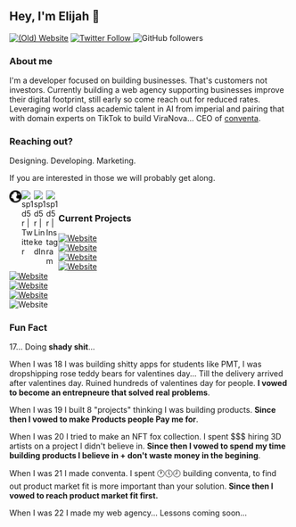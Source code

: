 ## Hey, I'm Elijah  👋

[![ (Old) Website](https://img.shields.io/website?label=my-website&style=for-the-badge&url=https%3A%2F%2Fcodestackr.com)](https://www.doc.ic.ac.uk/~aa1719/#/)
[![Twitter Follow](https://img.shields.io/twitter/follow/sp1d5r_?style=for-the-badge&logo=twitter)
](https://twitter.com/sp1d5r_)
![GitHub followers](https://img.shields.io/github/followers/sp1d5r?style=for-the-badge&logo=github)

### About me

I'm a developer focused on building businesses. That's customers not investors. Currently building a web agency supporting businesses improve their digital footprint, still early so come reach out for reduced rates. Leveraging world class academic talent in AI from imperial and pairing that with domain experts on TikTok to build ViraNova... CEO of [conventa](https://www.conventa.net). 


### Reaching out?

Designing. Developing. Marketing. 

If you are interested in those we will probably get along. 

[<img align="left" alt="sp1d5r.com" width="22px" src="https://raw.githubusercontent.com/iconic/open-iconic/master/svg/globe.svg" />][website]
[<img align="left" alt="sp1d5r | Twitter" width="22px" src="https://cdn.jsdelivr.net/npm/simple-icons@v3/icons/twitter.svg" />][twitter]
[<img align="left" alt="sp1d5r | LinkedIn" width="22px" src="https://cdn.jsdelivr.net/npm/simple-icons@v3/icons/linkedin.svg" />][linkedin]
[<img align="left" alt="sp1d5r | Instagram" width="22px" src="https://cdn.jsdelivr.net/npm/simple-icons@v3/icons/instagram.svg" />][instagram]
<br/>

### Current Projects 
[![Website](https://img.shields.io/website?label=Conventa%20Website&up_message=up&style=for-the-badge&url=https%3A%2F%2Fwww.conventa.net)](https://www.conventa.net)
<br/>
[![Website](https://img.shields.io/website?label=Register%20Interest%20Conventae&up_message=up&style=for-the-badge&url=https%3A%2F%2Fwww.register-conventa.com)](https://www.register-conventa.com/courses)
<br/>
[![Website](https://img.shields.io/website?label=Quandora&up_message=up&style=for-the-badge&url=https%3A%2F%2Fquandora-quant.herokuapp.com)](https://quandora-quant.herokuapp.com)
<br/>
[![Website](https://img.shields.io/website?label=Covid%2019%20Tracker&up_message=Up&style=for-the-badge&url=https%3A%2F%2Fcovid-tracker-program.herokuapp.com)](https://covid-tracker-program.herokuapp.com)
<br/>
[![Website](https://img.shields.io/website?label=Instamation%20-%20Version%201&up_color=red&up_message=Broken&style=for-the-badge&url=https%3A%2F%2Finstamation.herokuapp.com)](https://instamation.herokuapp.com)
<br/>
[![Website](https://img.shields.io/website?label=Instamation%20-%20Version%202&up_color=blue&up_message=In%20Progress&style=for-the-badge&url=https%3A%2F%2Finstamation.herokuapp.com)](https://instamation.herokuapp.com)
<br/>
[![Website](https://img.shields.io/website?label=ismydadbackyet.com&up_color=blue&up_message=In%20Progress&style=for-the-badge&url=https%3A%2F%2Finstamation.herokuapp.com)](https://ismydadbackyet.com)
<br/>
![Website](https://img.shields.io/website?label=Pegasus%20Education&up_color=blue&up_message=In%20Progress&style=for-the-badge&url=https%3A%2F%2Finstamation.herokuapp.com)

### Fun Fact

17... Doing **shady shit**... 

When I was 18 I was building shitty apps for students like PMT, I was dropshipping rose teddy bears for valentines day... Till the delivery arrived after valentines day. Ruined hundreds of valentines day for people. **I vowed to become an entrepneure that solved real problems**.

When I was 19 I built 8 "projects" thinking I was building products. **Since then I vowed to make Products people Pay me for**.

When I was 20 I tried to make an NFT fox collection. I spent $$$ hiring 3D artists on a project I didn't believe in. **Since then I vowed to spend my time building products I believe in + don't waste money in the begining**.

When I was 21 I made conventa. I spent 🕐🕔🕗 building conventa, to find out product market fit is more important than your solution. **Since then I vowed to reach product market fit first.**

When I was 22 I made my web agency... Lessons coming soon... 

[website]: https://www.doc.ic.ac.uk/~aa1719/#/
[twitter]: https://twitter.com/sp1d5r_
[linkedin]: https://www.linkedin.com/in/elijahahmad/
[instagram]: https://www.instagram.com/ElijahAhmad__ 
